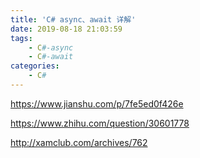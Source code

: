 ```yaml
---
title: 'C# async、await 详解'
date: 2019-08-18 21:03:59
tags:
    - C#-async
    - C#-await
categories:
    - C#
---
```




https://www.jianshu.com/p/7fe5ed0f426e

https://www.zhihu.com/question/30601778

http://xamclub.com/archives/762
